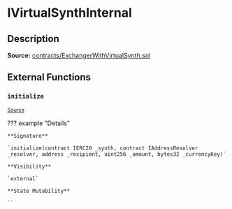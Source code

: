 # IVirtualSynthInternal

## Description

**Source:** [contracts/ExchangerWithVirtualSynth.sol](https://github.com/Synthetixio/synthetix/tree/v2.52.1-ovm/contracts/ExchangerWithVirtualSynth.sol)

## External Functions

### `initialize`

<sub>[Source](https://github.com/Synthetixio/synthetix/tree/v2.52.1-ovm/contracts/ExchangerWithVirtualSynth.sol#L12)</sub>

??? example "Details"

    **Signature**

    `initialize(contract IERC20 _synth, contract IAddressResolver _resolver, address _recipient, uint256 _amount, bytes32 _currencyKey)`

    **Visibility**

    `external`

    **State Mutability**

    ``

